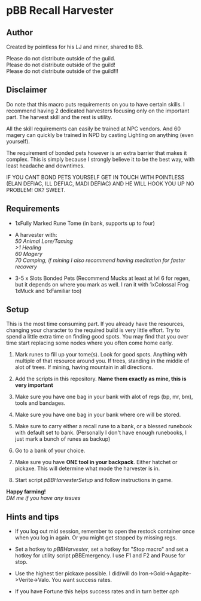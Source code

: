 # pBB Recall Harvester

## Author

Created by pointless for his LJ and miner, shared to BB.

Please do not distribute outside of the guild.  
Please do not distribute outside of the guild!  
Please do not distribute outside of the guild!!!  

## Disclaimer

Do note that this macro puts requirements on you to have certain skills. I recommend having 2 dedicated harvesters focusing only on the important part. The harvest skill and the rest is utility.  

All the skill requirements can easily be trained at NPC vendors. And 60 magery can quickly be trained in NPD by casting Lighting on anything (even yourself).  

The requirement of bonded pets however is an extra barrier that makes it complex. This is simply because I strongly believe it to be the best way, with least headache and downtimes.  

IF YOU CANT BOND PETS YOURSELF GET IN TOUCH WITH POINTLESS (ELAN DEFIAC, ILL DEFIAC, MADI DEFIAC) AND HE WILL HOOK YOU UP NO PROBLEM! OK? SWEET.

## Requirements

- 1xFully Marked Rune Tome (in bank, supports up to four)

- A harvester with:  
*50 Animal Lore/Taming*  
*>1 Healing*  
*60 Magery*  
*70 Camping, if mining*
*I also recommend having meditation for faster recovery*

- 3-5 x Slots Bonded Pets (Recommend Mucks at least at lvl 6 for regen, but it depends on where you mark as well. I ran it with 1xColossal Frog 1xMuck and 1xFamiliar too)

## Setup

This is the most time consuming part. If you already have the resources, changing your character to the required build is very little effort. Try to spend a little extra time on finding good spots. You may find that you over time start replacing some nodes where you often come home early.

1. Mark runes to fill up  your tome(s). Look for good spots. Anything with multiple of that resource around you. If trees, standing in the middle of alot of trees. If mining, having mountain in all directions.  

2. Add the scripts in this repository. **Name them exactly as mine, this is very important**

3. Make sure you have one bag in your bank with alot of regs (bp, mr, bm), tools and bandages.

4. Make sure you have one bag in your bank where ore will be stored.

5. Make sure to carry either a recall rune to a bank, or a blessed runebook with default set to bank. (Personally I don't have enough runebooks, I just mark a bunch of runes as backup)

6. Go to a bank of your choice.

7. Make sure you have **ONE tool in your backpack**. Either hatchet or pickaxe. This will determine what mode the harvester is in.

8. Start script *pBBHarvesterSetup* and follow instructions in game.

**Happy farming!**  
*DM me if you have any issues*

## Hints and tips

- If you log out mid session, remember to open the restock container once when you log in again. Or you might get stopped by missing regs.

- Set a hotkey to *pBBHarvester*, set a hotkey for "Stop macro" and set a hotkey for utility script pBBEmergency. I use F1 and F2 and Pause for stop.

- Use the highest tier pickaxe possible. I did/will do Iron->Gold->Agapite->Verite->Valo. You want success rates.

- If you have Fortune this helps success rates and in turn better *oph*
